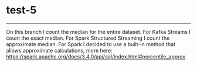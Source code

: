 # test-5

--------------------------------------------------------------------------------------------------------------

On this branch I count the median for the entire dataset. 
For Kafka Streams I count the exact median.
For Spark Structured Streaming I count the approximate median.
For Spark I decided to use a built-in method that allows approximate calculations, more here: https://spark.apache.org/docs/3.4.0/api/sql/index.html#percentile_approx
